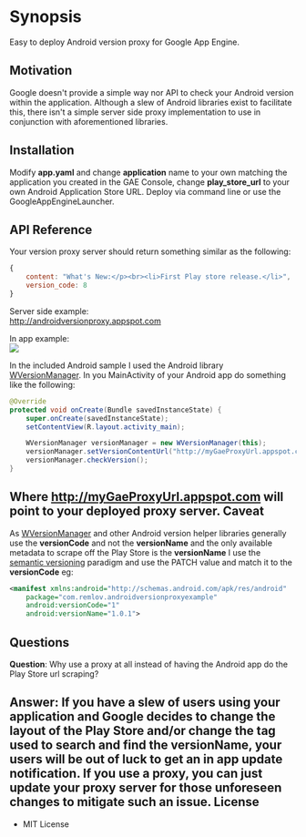 Synopsis
==
Easy to deploy Android version proxy for Google App Engine.

Motivation
--
Google doesn't provide a simple way nor API to check your Android version within the application. Although a slew of Android libraries exist to facilitate this, there isn't a simple server side proxy implementation to use in conjunction with aforementioned libraries.

Installation
--
Modify <b>app.yaml</b> and change <b>application</b> name to your own matching the application you created in the GAE Console, change <b>play_store_url</b> to your own Android Application Store URL. Deploy via command line or use the GoogleAppEngineLauncher.

API Reference
--
Your version proxy server should return something similar as the following:
```javascript
{
    content: "What's New:</p><br><li>First Play store release.</li>",
    version_code: 8
}
```
Server side example:<br>
http://androidversionproxy.appspot.com

In app example:<br>
![](https://github.com/remlov/GAE-Play-Store-version-proxy/raw/master/android_sample/screenshot.png)

In the included Android sample I used the Android library [WVersionManager](https://github.com/winsontan520/Android-WVersionManager). In you MainActivity of your Android app do something like the following:
```java
@Override
protected void onCreate(Bundle savedInstanceState) {
    super.onCreate(savedInstanceState);
    setContentView(R.layout.activity_main);

    WVersionManager versionManager = new WVersionManager(this);
    versionManager.setVersionContentUrl("http://myGaeProxyUrl.appspot.com");
    versionManager.checkVersion();
}
```
Where <b>http://myGaeProxyUrl.appspot.com</b> will point to your deployed proxy server.
Caveat
--
As [WVersionManager](https://github.com/winsontan520/Android-WVersionManager) and other Android version helper libraries generally use the <b>versionCode</b> and not the <b>versionName</b> and the only available metadata to scrape off the Play Store is the <b>versionName</b> I use the [semantic versioning](http://semver.org) paradigm and use the PATCH value and match it to the <b>versionCode</b> eg:
```xml
<manifest xmlns:android="http://schemas.android.com/apk/res/android"
    package="com.remlov.androidversionproxyexample"
    android:versionCode="1"
    android:versionName="1.0.1">
```
Questions
--
<b>Question</b>: Why use a proxy at all instead of having the Android app do the Play Store url scraping?

<b>Answer</b>: If you have a slew of users using your application and Google decides to change the layout of the Play Store and/or change the tag used to search and find the <b>versionName</b>, your users will be out of luck to get an in app update notification. If you use a proxy, you can just update your proxy server for those unforeseen changes to mitigate such an issue.
License
--

* MIT License
